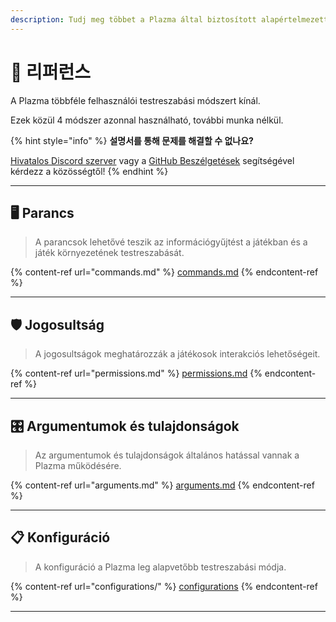 ```yaml
---
description: Tudj meg többet a Plazma által biztosított alapértelmezett felhasználói testreszabási módszerekről.
---
```


# 📜 리퍼런스

A Plazma többféle felhasználói testreszabási módszert kínál.

Ezek közül 4 módszer azonnal használható, további munka nélkül.

{% hint style="info" %}
**설명서를 통해 문제를 해결할 수 없나요?**

[Hivatalos Discord szerver](https://discord.gg/MmfC52K8A8) vagy a [GitHub Beszélgetések](https://github.com/PlazmaMC/PlazmaBukkit/discussions) segítségével kérdezz a közösségtől!
{% endhint %}

***

## 🖥️ Parancs <a href="#id-1" id="id-1"></a>

> A parancsok lehetővé teszik az információgyűjtést a játékban és a játék környezetének testreszabását.

{% content-ref url="commands.md" %}
[commands.md](commands.md)
{% endcontent-ref %}

***

## 🛡️ Jogosultság <a href="#id-2" id="id-2"></a>

> A jogosultságok meghatározzák a játékosok interakciós lehetőségeit.

{% content-ref url="permissions.md" %}
[permissions.md](permissions.md)
{% endcontent-ref %}

***

## 🎛️ Argumentumok és tulajdonságok <a href="#id-3" id="id-3"></a>

> Az argumentumok és tulajdonságok általános hatással vannak a Plazma működésére.

{% content-ref url="arguments.md" %}
[arguments.md](arguments.md)
{% endcontent-ref %}

***

## 📋 Konfiguráció <a href="#id-4" id="id-4"></a>

> A konfiguráció a Plazma leg alapvetőbb testreszabási módja.

{% content-ref url="configurations/" %}
[configurations](configurations/)
{% endcontent-ref %}

***
